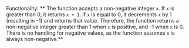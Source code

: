 Functionality: ** The function accepts a non-negative integer `x`. If `x` is greater than 0, it returns `x + 1`. If `x` is equal to 0, it decrements `x` by 1 (resulting in -1) and returns that value. Therefore, the function returns a non-negative integer greater than 1 when `x` is positive, and -1 when `x` is 0. There is no handling for negative values, as the function assumes `x` is always non-negative.**